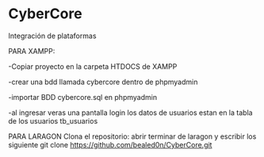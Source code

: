 # CyberCore
Integración de plataformas


PARA XAMPP:

-Copiar proyecto en la carpeta HTDOCS de XAMPP

-crear una bdd llamada cybercore dentro de phpmyadmin

-importar BDD cybercore.sql en phpmyadmin

-al ingresar veras una pantalla login los datos de usuarios estan en la tabla de los usuarios tb_usuarios




PARA LARAGON
Clona el repositorio: abrir terminar de laragon y escribir los siguiente
git clone https://github.com/bealed0n/CyberCore.git

